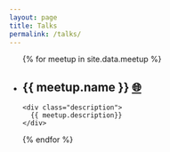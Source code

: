 ```yaml
---
layout: page
title: Talks
permalink: /talks/
---
```


<ul>
  {% for meetup in site.data.meetup %}

  <li>
    <h2>
      {{ meetup.name }}
      <a href="{{meetup.link}}"> 🌐 </a>
    </h2>

    <div class="description">
      {{ meetup.description}}
    </div>

  </li>
{% endfor %}
</ul>
